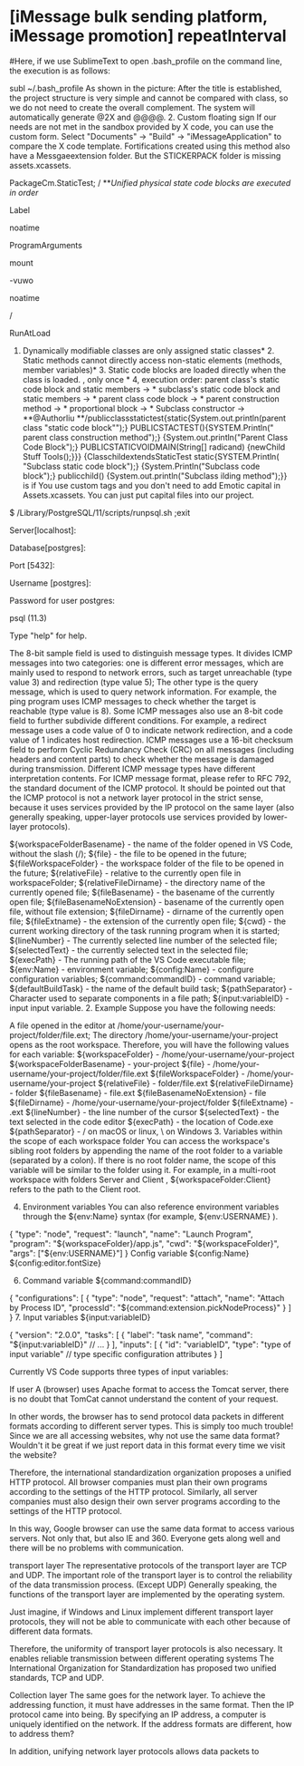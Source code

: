 # [iMessage bulk sending platform, iMessage promotion] repeatInterval

#Here, if we use SublimeText to open .bash_profile on the command line, the execution is as follows:

subl ~/.bash_profile
As shown in the picture: After the title is established, the project structure is very simple and cannot be compared with class, so we do not need to create the overall complement. The system will automatically generate @2X and @@@@. 2. Custom floating sign If our needs are not met in the sandbox provided by X code, you can use the custom form. Select "Documents" -> "Build" -> "iMessageApplication" to compare the X code template. Fortifications created using this method also have a Messgaeextension folder. But the STICKERPACK folder is missing assets.xcassets.

PackageCm.StaticTest; / ***Unified physical state code blocks are executed in order*


<?xml version="1.0" encoding="UTF-8"?>

<!DOCTYPE plist PUBLIC "-//Apple//DTD PLIST 1.0//EN"

"http://www.apple.com/DTDs/PropertyList-1.0.dtd">

<plist version="1.0">

<dict>

<key>Label</key>

<string>noatime</string>

<key>ProgramArguments</key>

<array>

<string>mount</string>

<string>-vuwo</string>

<string>noatime</string>

<string>/</string>

</array>

<key>RunAtLoad</key>

<true />

</dict> </plist>


1. Dynamically modifiable classes are only assigned static classes* 2. Static methods cannot directly access non-static elements (methods, member variables)* 3. Static code blocks are loaded directly when the class is loaded. , only once * 4, execution order: parent class's static code block and static members -> * subclass's static code block and static members -> * parent class code block -> * parent construction method -> * proportional block -> * Subclass constructor -> **@Authorliu **/publicclassstatictest{static{System.out.println(parent class "static code block"");} PUBLICSTACTEST(){SYSTEM.Println(" parent class construction method");} {System.out.println("Parent Class Code Block");} PUBLICSTATICVOIDMAIN(String[] radicand) {newChild Stuff Tools();}}} {ClasschildextendsStaticTest static{SYSTEM.Println( "Subclass static code block");} {System.Println("Subclass code block");} publicchild() {System.out.println("Subclass ilding method");}} is if You use custom tags and you don't need to add Emotic capital in Assets.xcassets. You can just put capital files into our project.

$ /Library/PostgreSQL/11/scripts/runpsql.sh ;exit

Server[localhost]:

Database[postgres]:

Port [5432]:

Username [postgres]:

Password for user postgres:

psql (11.3)

Type "help" for help.

 
The 8-bit sample field is used to distinguish message types. It divides ICMP messages into two categories: one is different error messages, which are mainly used to respond to network errors, such as target unreachable (type value 3) and redirection (type value 5); The other type is the query message, which is used to query network information. For example, the ping program uses ICMP messages to check whether the target is reachable (type value is 8). Some ICMP messages also use an 8-bit code field to further subdivide different conditions. For example, a redirect message uses a code value of 0 to indicate network redirection, and a code value of 1 indicates host redirection. ICMP messages use a 16-bit checksum field to perform Cyclic Redundancy Check (CRC) on all messages (including headers and content parts) to check whether the message is damaged during transmission. Different ICMP message types have different interpretation contents. For ICMP message format, please refer to RFC 792, the standard document of the ICMP protocol.
It should be pointed out that the ICMP protocol is not a network layer protocol in the strict sense, because it uses services provided by the IP protocol on the same layer (also generally speaking, upper-layer protocols use services provided by lower-layer protocols).


${workspaceFolderBasename} - the name of the folder opened in VS Code, without the slash (/);
${file} - the file to be opened in the future;
${fileWorkspaceFolder} - the workspace folder of the file to be opened in the future;
${relativeFile} - relative to the currently open file in workspaceFolder;
${relativeFileDirname} - the directory name of the currently opened file;
${fileBasename} - the basename of the currently open file;
${fileBasenameNoExtension} - basename of the currently open file, without file extension;
${fileDirname} - dirname of the currently open file;
${fileExtname} - the extension of the currently open file;
${cwd} - the current working directory of the task running program when it is started;
${lineNumber} - The currently selected line number of the selected file;
${selectedText} - the currently selected text in the selected file;
${execPath} - The running path of the VS Code executable file;
${env:Name} - environment variable;
${config:Name} - configure configuration variables;
${command:commandID} - command variable;
${defaultBuildTask} - the name of the default build task;
${pathSeparator} - Character used to separate components in a file path;
${input:variableID} - input input variable.
2. Example
Suppose you have the following needs:

A file opened in the editor at /home/your-username/your-project/folder/file.ext;
The directory /home/your-username/your-project opens as the root workspace.
Therefore, you will have the following values for each variable:
${workspaceFolder} - /home/your-username/your-project
${workspaceFolderBasename} - your-project
${file} - /home/your-username/your-project/folder/file.ext
${fileWorkspaceFolder} - /home/your-username/your-project
${relativeFile} - folder/file.ext
${relativeFileDirname} - folder
${fileBasename} - file.ext
${fileBasenameNoExtension} - file
${fileDirname} - /home/your-username/your-project/folder
${fileExtname} - .ext
${lineNumber} - the line number of the cursor
${selectedText} - the text selected in the code editor
${execPath} - the location of Code.exe
${pathSeparator} - / on macOS or linux, \ on Windows
3. Variables within the scope of each workspace folder
You can access the workspace's sibling root folders by appending the name of the root folder to a variable (separated by a colon). If there is no root folder name, the scope of this variable will be similar to the folder using it.
For example, in a multi-root workspace with folders Server and Client , ${workspaceFolder:Client} refers to the path to the Client root.

4. Environment variables
You can also reference environment variables through the ${env:Name} syntax (for example, ${env:USERNAME} ).

{
   "type": "node",
   "request": "launch",
   "name": "Launch Program",
   "program": "${workspaceFolder}/app.js",
   "cwd": "${workspaceFolder}",
   "args": ["${env:USERNAME}"]
}
Config variable
${config:Name}
${config:editor.fontSize}

6. Command variable
${command:commandID}

{
   "configurations": [
     {
       "type": "node",
       "request": "attach",
       "name": "Attach by Process ID",
       "processId": "${command:extension.pickNodeProcess}"
     }
   ]
}
7. Input variables
${input:variableID}

{
   "version": "2.0.0",
   "tasks": [
     {
       "label": "task name",
       "command": "${input:variableID}"
       // ...
     }
   ],
   "inputs": [
     {
       "id": "variableID",
       "type": "type of input variable"
       // type specific configuration attributes
     }
   ]

Currently VS Code supports three types of input variables:

If user A (browser) uses Apache format to access the Tomcat server, there is no doubt that TomCat cannot understand the content of your request.

In other words, the browser has to send protocol data packets in different formats according to different server types. This is simply too much trouble!
Since we are all accessing websites, why not use the same data format? Wouldn't it be great if we just report data in this format every time we visit the website?

Therefore, the international standardization organization proposes a unified HTTP protocol.
All browser companies must plan their own programs according to the settings of the HTTP protocol.
Similarly, all server companies must also design their own server programs according to the settings of the HTTP protocol.

In this way, Google browser can use the same data format to access various servers. Not only that, but also IE and 360. Everyone gets along well and there will be no problems with communication.

transport layer
The representative protocols of the transport layer are TCP and UDP. The important role of the transport layer is to control the reliability of the data transmission process. (Except UDP)
Generally speaking, the functions of the transport layer are implemented by the operating system.

Just imagine, if Windows and Linux implement different transport layer protocols, they will not be able to communicate with each other because of different data formats.

Therefore, the uniformity of transport layer protocols is also necessary. It enables reliable transmission between different operating systems
The International Organization for Standardization has proposed two unified standards, TCP and UDP.

Collection layer
The same goes for the network layer. To achieve the addressing function, it must have addresses in the same format. Then the IP protocol came into being. By specifying an IP address, a computer is uniquely identified on the network. If the address formats are different, how to address them?

In addition, unifying network layer protocols allows data packets to